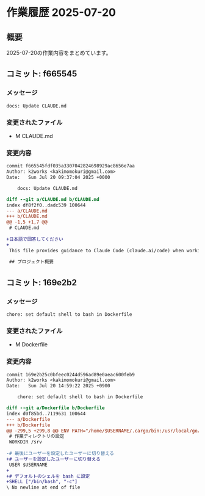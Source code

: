 # 作業履歴 2025-07-20

## 概要

2025-07-20の作業内容をまとめています。

## コミット: f665545

### メッセージ

```
docs: Update CLAUDE.md
```

### 変更されたファイル

- M	CLAUDE.md

### 変更内容

```diff
commit f665545fdf035a3307042824698929ac8656e7aa
Author: k2works <kakimomokuri@gmail.com>
Date:   Sun Jul 20 09:37:04 2025 +0000

    docs: Update CLAUDE.md

diff --git a/CLAUDE.md b/CLAUDE.md
index df8f2f0..dadc539 100644
--- a/CLAUDE.md
+++ b/CLAUDE.md
@@ -1,5 +1,7 @@
 # CLAUDE.md
 
+日本語で回答してください
+
 This file provides guidance to Claude Code (claude.ai/code) when working with code in this repository.
 
 ## プロジェクト概要

```

## コミット: 169e2b2

### メッセージ

```
chore: set default shell to bash in Dockerfile
```

### 変更されたファイル

- M	Dockerfile

### 変更内容

```diff
commit 169e2b25c0bfeec0244d596ad89e0aeac600feb9
Author: k2works <kakimomokuri@gmail.com>
Date:   Sun Jul 20 14:59:22 2025 +0900

    chore: set default shell to bash in Dockerfile

diff --git a/Dockerfile b/Dockerfile
index d0f85bd..7119631 100644
--- a/Dockerfile
+++ b/Dockerfile
@@ -299,5 +299,8 @@ ENV PATH="/home/$USERNAME/.cargo/bin:/usr/local/go/bin:/home/$USERNAME/.ghcup/bi
 # 作業ディレクトリの設定
 WORKDIR /srv
 
-# 最後にユーザーを設定したユーザーに切り替える
+# ユーザーを設定したユーザーに切り替える
 USER $USERNAME
+
+# デフォルトのシェルを bash に設定
+SHELL ["/bin/bash", "-c"]
\ No newline at end of file

```

